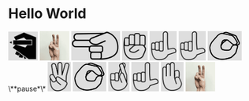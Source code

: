 # Hello World

<img src="gestures/print.png" width="60"/>
<img src="gestures/string-delimiter.gif" width="60"/>
<img src="gestures/h.png" height="60"/>
<img src="gestures/e.png" height="60"/>
<img src="gestures/l.png" height="60"/>
<img src="gestures/l.png" height="60"/>
<img src="gestures/o.png" height="60">
\**pause*\*
<img src="gestures/w.png" height="60"/>
<img src="gestures/o.png" height="60"/>
<img src="gestures/r.png" height="60"/>
<img src="gestures/l.png" height="60"/>
<img src="gestures/d.png" height="60"/>
<img src="gestures/string-delimiter.gif" height="60"/>
